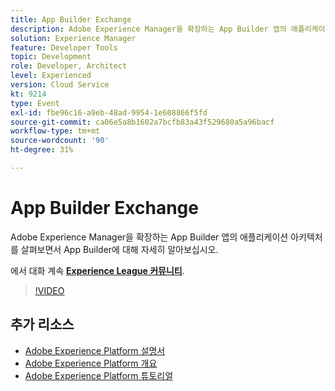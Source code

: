```yaml
---
title: App Builder Exchange
description: Adobe Experience Manager을 확장하는 App Builder 앱의 애플리케이션 아키텍처를 살펴보면서 App Builder에 대해 자세히 알아보십시오.
solution: Experience Manager
feature: Developer Tools
topic: Development
role: Developer, Architect
level: Experienced
version: Cloud Service
kt: 9214
type: Event
exl-id: fbe96c16-a9eb-48ad-9954-1e608866f5fd
source-git-commit: ca06e5a8b1602a7bcfb83a43f529680a5a96bacf
workflow-type: tm+mt
source-wordcount: '90'
ht-degree: 31%

---
```


# App Builder Exchange

Adobe Experience Manager을 확장하는 App Builder 앱의 애플리케이션 아키텍처를 살펴보면서 App Builder에 대해 자세히 알아보십시오.

에서 대화 계속 **[Experience League 커뮤니티](https://adobe.ly/3uragoI)**.

>[!VIDEO](https://video.tv.adobe.com/v/337709/?quality=12&learn=on&hidetitle=true)

## 추가 리소스

- [Adobe Experience Platform 설명서](https://experienceleague.adobe.com/docs/experience-platform.html)
- [Adobe Experience Platform 개요](https://experienceleague.adobe.com/docs/experience-platform/landing/home.html?lang=ko)
- [Adobe Experience Platform 튜토리얼](https://experienceleague.adobe.com/docs/platform-learn/tutorials/overview.html?lang=en)
